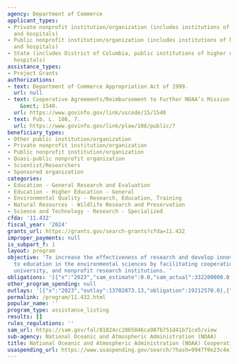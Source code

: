 ```yaml
---
agency: Department of Commerce
applicant_types:
- Private nonprofit institution/organization (includes institutions of higher education
  and hospitals)
- Public nonprofit institution/organization (includes institutions of higher education
  and hospitals)
- State (includes District of Columbia, public institutions of higher education and
  hospitals)
assistance_types:
- Project Grants
authorizations:
- text: Department of Commerce Appropriation Act of 1999.
  url: null
- text: Cooperative Agreements/Reimbursement to Further NOAA’s Mission. 15 U.S.C.
    &sect; 1540.
  url: https://www.govinfo.gov/link/uscode/15/1540
- text: Pub. L. 108, 7.
  url: https://www.govinfo.gov/link/plaw/108/public/7
beneficiary_types:
- Other public institution/organization
- Private nonprofit institution/organization
- Public nonprofit institution/organization
- Quasi-public nonprofit organization
- Scientist/Researchers
- Sponsored organization
categories:
- Education - General Research and Evaluation
- Education - Higher Education - General
- Environmental Quality - Research, Education, Training
- Natural Resources - Wildlife Research and Preservation
- Science and Technology - Research - Specialized
cfda: '11.432'
fiscal_year: '2024'
grants_url: https://grants.gov/search-grants?cfda=11.432
improper_payments: null
is_subpart_f: 1
layout: program
objective: 'To increase the effectiveness of research and develop innovative approaches
  to education in the environmental sciences by facilitating cooperation between government,
  university, and nonprofit research institutions. '
obligations: '[{"x":"2023","sam_estimate":0.0,"sam_actual":332200000.0,"usa_spending_actual":332157861.31},{"x":"2024","sam_estimate":0.0,"sam_actual":259300000.0,"usa_spending_actual":297951799.0},{"x":"2025","sam_estimate":0.0,"sam_actual":259300000.0,"usa_spending_actual":27292026.0}]'
other_program_spending: null
outlays: '[{"x":"2023","outlay":13702873.13,"obligation":19212570.0},{"x":"2024","outlay":11627514.25,"obligation":70129191.0},{"x":"2025","outlay":0.0,"obligation":300.0}]'
permalink: /program/11.432.html
popular_name: ''
program_type: assistance_listing
results: []
rules_regulations: ''
sam_url: https://sam.gov/fal/81824cc2865846ca987b751d41b71ce5/view
sub-agency: National Oceanic and Atmospheric Administration (NOAA)
title: National Oceanic and Atmospheric Administration (NOAA) Cooperative Institutes
usaspending_url: https://www.usaspending.gov/search/?hash=9947f0e23c4e7e0b4a409f635104ee9a
---
```

